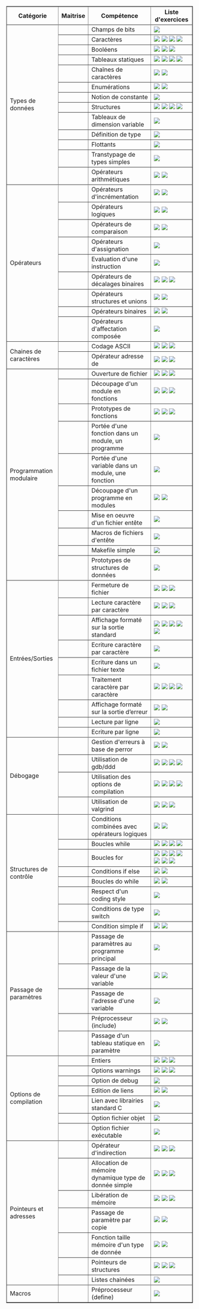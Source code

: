 <html>
<meta http-equiv="content-type" content="text/html; charset=utf-8" />
<link rel="stylesheet" href="../.progress/sommaire.css" type="text/css" />
<title>Sommaire des exercices</title>
<table border="1" id="sommaire">
<tr><th>Catégorie</th><th>Maitrise</th><th>Compétence</th><th>Liste d'exercices</th></tr>
<tr><td rowspan="14">Types de données</td></tr>
<tr><td width="50"></td><td>Champs de bits</td><td><a href=exercices/statphabet><img src="https://img.shields.io/static/v1.svg?label=statphabet&message=0&color=yellow" /></a> </td></tr>
<tr><td width="50"></td><td>Caractères</td><td><a href=exercices/do-while><img src="https://img.shields.io/static/v1.svg?label=do-while&message=0&color=brightgreen" /></a> <a href=exercices/palindrome><img src="https://img.shields.io/static/v1.svg?label=palindrome&message=0&color=brightgreen" /></a> <a href=exercices/statphabet><img src="https://img.shields.io/static/v1.svg?label=statphabet&message=0&color=yellow" /></a> <a href=exercices/pendu><img src="https://img.shields.io/static/v1.svg?label=pendu&message=0&color=yellow" /></a> </td></tr>
<tr><td width="50"></td><td>Booléens</td><td><a href=exercices/noel><img src="https://img.shields.io/static/v1.svg?label=noel&message=0&color=brightgreen" /></a> <a href=exercices/palindrome><img src="https://img.shields.io/static/v1.svg?label=palindrome&message=0&color=brightgreen" /></a> <a href=exercices/matieres><img src="https://img.shields.io/static/v1.svg?label=matieres&message=0&color=red" /></a> </td></tr>
<tr><td width="50"></td><td>Tableaux statiques</td><td><a href=exercices/somme-impairs><img src="https://img.shields.io/static/v1.svg?label=somme-impairs&message=0&color=brightgreen" /></a> <a href=exercices/partition><img src="https://img.shields.io/static/v1.svg?label=partition&message=0&color=brightgreen" /></a> <a href=exercices/somme-pairs><img src="https://img.shields.io/static/v1.svg?label=somme-pairs&message=0&color=brightgreen" /></a> <a href=exercices/debogage-exo5><img src="https://img.shields.io/static/v1.svg?label=debogage-exo5&message=0&color=yellow" /></a> </td></tr>
<tr><td width="50"></td><td>Chaînes de caractères</td><td><a href=exercices/palindrome><img src="https://img.shields.io/static/v1.svg?label=palindrome&message=0&color=brightgreen" /></a> <a href=exercices/pendu><img src="https://img.shields.io/static/v1.svg?label=pendu&message=0&color=yellow" /></a> </td></tr>
<tr><td width="50"></td><td>Enumérations</td><td><a href=exercices/affiche-jour><img src="https://img.shields.io/static/v1.svg?label=affiche-jour&message=0&color=brightgreen" /></a> <a href=exercices/matieres><img src="https://img.shields.io/static/v1.svg?label=matieres&message=0&color=red" /></a> </td></tr>
<tr><td width="50"></td><td>Notion de constante</td><td><a href=exercices/somme-impairs><img src="https://img.shields.io/static/v1.svg?label=somme-impairs&message=0&color=brightgreen" /></a> </td></tr>
<tr><td width="50"></td><td>Structures</td><td><a href=exercices/rationnels><img src="https://img.shields.io/static/v1.svg?label=rationnels&message=0&color=brightgreen" /></a> <a href=exercices/listes><img src="https://img.shields.io/static/v1.svg?label=listes&message=0&color=yellow" /></a> <a href=exercices/suite><img src="https://img.shields.io/static/v1.svg?label=suite&message=0&color=yellow" /></a> <a href=exercices/euro2016><img src="https://img.shields.io/static/v1.svg?label=euro2016&message=0&color=yellow" /></a> </td></tr>
<tr><td width="50"></td><td>Tableaux de dimension variable</td><td><a href=exercices/module-tableaux><img src="https://img.shields.io/static/v1.svg?label=module-tableaux&message=0&color=brightgreen" /></a> </td></tr>
<tr><td width="50"></td><td>Définition de type</td><td><a href=exercices/matieres><img src="https://img.shields.io/static/v1.svg?label=matieres&message=0&color=red" /></a> </td></tr>
<tr><td width="50"></td><td>Flottants</td><td><a href=exercices/rationnels><img src="https://img.shields.io/static/v1.svg?label=rationnels&message=0&color=brightgreen" /></a> </td></tr>
<tr><td width="50"></td><td>Transtypage de types simples</td><td><a href=exercices/rationnels><img src="https://img.shields.io/static/v1.svg?label=rationnels&message=0&color=brightgreen" /></a> </td></tr>
<tr><td width="50"></td><td>Opérateurs arithmétiques</td><td><a href=exercices/rationnels><img src="https://img.shields.io/static/v1.svg?label=rationnels&message=0&color=brightgreen" /></a> <a href=exercices/diviseurs><img src="https://img.shields.io/static/v1.svg?label=diviseurs&message=0&color=brightgreen" /></a> </td></tr>
<tr><td rowspan="10">Opérateurs</td></tr>
<tr><td width="50"></td><td>Opérateurs d'incrémentation</td><td><a href=exercices/capitaine><img src="https://img.shields.io/static/v1.svg?label=capitaine&message=0&color=brightgreen" /></a> <a href=exercices/statphabet><img src="https://img.shields.io/static/v1.svg?label=statphabet&message=0&color=yellow" /></a> </td></tr>
<tr><td width="50"></td><td>Opérateurs logiques</td><td><a href=exercices/noel><img src="https://img.shields.io/static/v1.svg?label=noel&message=0&color=brightgreen" /></a> <a href=exercices/papous><img src="https://img.shields.io/static/v1.svg?label=papous&message=0&color=brightgreen" /></a> </td></tr>
<tr><td width="50"></td><td>Opérateurs de comparaison</td><td><a href=exercices/lexico><img src="https://img.shields.io/static/v1.svg?label=lexico&message=0&color=brightgreen" /></a> <a href=exercices/module-tableaux><img src="https://img.shields.io/static/v1.svg?label=module-tableaux&message=0&color=brightgreen" /></a> </td></tr>
<tr><td width="50"></td><td>Opérateurs d'assignation</td><td><a href=exercices/debogage-exo9><img src="https://img.shields.io/static/v1.svg?label=debogage-exo9&message=0&color=brightgreen" /></a> </td></tr>
<tr><td width="50"></td><td>Evaluation d'une instruction</td><td><a href=exercices/debogage-exo9><img src="https://img.shields.io/static/v1.svg?label=debogage-exo9&message=0&color=brightgreen" /></a> </td></tr>
<tr><td width="50"></td><td>Opérateurs de décalages binaires</td><td><a href=exercices/partition><img src="https://img.shields.io/static/v1.svg?label=partition&message=0&color=brightgreen" /></a> <a href=exercices/suite><img src="https://img.shields.io/static/v1.svg?label=suite&message=0&color=yellow" /></a> <a href=exercices/matieres><img src="https://img.shields.io/static/v1.svg?label=matieres&message=0&color=red" /></a> </td></tr>
<tr><td width="50"></td><td>Opérateurs structures et unions</td><td><a href=exercices/suite><img src="https://img.shields.io/static/v1.svg?label=suite&message=0&color=yellow" /></a> <a href=exercices/euro2016><img src="https://img.shields.io/static/v1.svg?label=euro2016&message=0&color=yellow" /></a> </td></tr>
<tr><td width="50"></td><td>Opérateurs binaires</td><td><a href=exercices/partition><img src="https://img.shields.io/static/v1.svg?label=partition&message=0&color=brightgreen" /></a> <a href=exercices/matieres><img src="https://img.shields.io/static/v1.svg?label=matieres&message=0&color=red" /></a> </td></tr>
<tr><td width="50"></td><td>Opérateurs d'affectation composée</td><td><a href=exercices/capitaine><img src="https://img.shields.io/static/v1.svg?label=capitaine&message=0&color=brightgreen" /></a> </td></tr>
<tr><td rowspan="3">Chaines de caractères</td></tr>
<tr><td width="50"></td><td>Codage ASCII</td><td><a href=exercices/lexico><img src="https://img.shields.io/static/v1.svg?label=lexico&message=0&color=brightgreen" /></a> <a href=exercices/statphabet><img src="https://img.shields.io/static/v1.svg?label=statphabet&message=0&color=yellow" /></a> <a href=exercices/encoder><img src="https://img.shields.io/static/v1.svg?label=encoder&message=0&color=yellow" /></a> </td></tr>
<tr><td width="50"></td><td>Opérateur adresse de</td><td><a href=exercices/debogage-exo1><img src="https://img.shields.io/static/v1.svg?label=debogage-exo1&message=0&color=brightgreen" /></a> <a href=exercices/listes><img src="https://img.shields.io/static/v1.svg?label=listes&message=0&color=yellow" /></a> <a href=exercices/euro2016><img src="https://img.shields.io/static/v1.svg?label=euro2016&message=0&color=yellow" /></a> </td></tr>
<tr><td rowspan="11">Programmation modulaire</td></tr>
<tr><td width="50"></td><td>Ouverture de fichier</td><td><a href=exercices/miaou><img src="https://img.shields.io/static/v1.svg?label=miaou&message=0&color=brightgreen" /></a> <a href=exercices/statphabet><img src="https://img.shields.io/static/v1.svg?label=statphabet&message=0&color=yellow" /></a> <a href=exercices/encoder><img src="https://img.shields.io/static/v1.svg?label=encoder&message=0&color=yellow" /></a> </td></tr>
<tr><td width="50"></td><td>Découpage d'un module en fonctions</td><td><a href=exercices/miaou><img src="https://img.shields.io/static/v1.svg?label=miaou&message=0&color=brightgreen" /></a> <a href=exercices/somme-impairs><img src="https://img.shields.io/static/v1.svg?label=somme-impairs&message=0&color=brightgreen" /></a> <a href=exercices/module-tableaux><img src="https://img.shields.io/static/v1.svg?label=module-tableaux&message=0&color=brightgreen" /></a> </td></tr>
<tr><td width="50"></td><td>Prototypes de fonctions</td><td><a href=exercices/miaou><img src="https://img.shields.io/static/v1.svg?label=miaou&message=0&color=brightgreen" /></a> <a href=exercices/somme-impairs><img src="https://img.shields.io/static/v1.svg?label=somme-impairs&message=0&color=brightgreen" /></a> <a href=exercices/module-tableaux><img src="https://img.shields.io/static/v1.svg?label=module-tableaux&message=0&color=brightgreen" /></a> </td></tr>
<tr><td width="50"></td><td>Portée d'une fonction dans un module, un programme</td><td><a href=exercices/portee><img src="https://img.shields.io/static/v1.svg?label=portee&message=0&color=brightgreen" /></a> </td></tr>
<tr><td width="50"></td><td>Portée d'une variable dans un module, une fonction</td><td><a href=exercices/debogage-exo5><img src="https://img.shields.io/static/v1.svg?label=debogage-exo5&message=0&color=yellow" /></a> </td></tr>
<tr><td width="50"></td><td>Découpage d'un programme en modules</td><td><a href=exercices/module-tableaux><img src="https://img.shields.io/static/v1.svg?label=module-tableaux&message=0&color=brightgreen" /></a> <a href=exercices/edition-liens><img src="https://img.shields.io/static/v1.svg?label=edition-liens&message=0&color=brightgreen" /></a> </td></tr>
<tr><td width="50"></td><td>Mise en oeuvre d'un fichier entête</td><td><a href=exercices/module-tableaux><img src="https://img.shields.io/static/v1.svg?label=module-tableaux&message=0&color=brightgreen" /></a> </td></tr>
<tr><td width="50"></td><td>Macros de fichiers d'entête</td><td><a href=exercices/module-tableaux><img src="https://img.shields.io/static/v1.svg?label=module-tableaux&message=0&color=brightgreen" /></a> </td></tr>
<tr><td width="50"></td><td>Makefile simple</td><td><a href=exercices/undefined-reference><img src="https://img.shields.io/static/v1.svg?label=undefined-reference&message=0&color=brightgreen" /></a> </td></tr>
<tr><td width="50"></td><td>Prototypes de structures de données</td><td><a href=exercices/euro2016><img src="https://img.shields.io/static/v1.svg?label=euro2016&message=0&color=yellow" /></a> </td></tr>
<tr><td rowspan="10">Entrées/Sorties</td></tr>
<tr><td width="50"></td><td>Fermeture de fichier</td><td><a href=exercices/miaou><img src="https://img.shields.io/static/v1.svg?label=miaou&message=0&color=brightgreen" /></a> <a href=exercices/statphabet><img src="https://img.shields.io/static/v1.svg?label=statphabet&message=0&color=yellow" /></a> <a href=exercices/encoder><img src="https://img.shields.io/static/v1.svg?label=encoder&message=0&color=yellow" /></a> </td></tr>
<tr><td width="50"></td><td>Lecture caractère par caractère</td><td><a href=exercices/miaou><img src="https://img.shields.io/static/v1.svg?label=miaou&message=0&color=brightgreen" /></a> <a href=exercices/statphabet><img src="https://img.shields.io/static/v1.svg?label=statphabet&message=0&color=yellow" /></a> <a href=exercices/encoder><img src="https://img.shields.io/static/v1.svg?label=encoder&message=0&color=yellow" /></a> </td></tr>
<tr><td width="50"></td><td>Affichage formaté sur la sortie standard</td><td><a href=exercices/miaou><img src="https://img.shields.io/static/v1.svg?label=miaou&message=0&color=brightgreen" /></a> <a href=exercices/pingpong><img src="https://img.shields.io/static/v1.svg?label=pingpong&message=0&color=brightgreen" /></a> <a href=exercices/safari><img src="https://img.shields.io/static/v1.svg?label=safari&message=0&color=brightgreen" /></a> <a href=exercices/module-tableaux><img src="https://img.shields.io/static/v1.svg?label=module-tableaux&message=0&color=brightgreen" /></a> <a href=exercices/diviseurs><img src="https://img.shields.io/static/v1.svg?label=diviseurs&message=0&color=brightgreen" /></a> </td></tr>
<tr><td width="50"></td><td>Ecriture caractère par caractère</td><td><a href=exercices/encoder><img src="https://img.shields.io/static/v1.svg?label=encoder&message=0&color=yellow" /></a> </td></tr>
<tr><td width="50"></td><td>Ecriture dans un fichier texte</td><td><a href=exercices/encoder><img src="https://img.shields.io/static/v1.svg?label=encoder&message=0&color=yellow" /></a> </td></tr>
<tr><td width="50"></td><td>Traitement caractère par caractère</td><td><a href=exercices/lexico><img src="https://img.shields.io/static/v1.svg?label=lexico&message=0&color=brightgreen" /></a> <a href=exercices/do-while><img src="https://img.shields.io/static/v1.svg?label=do-while&message=0&color=brightgreen" /></a> <a href=exercices/palindrome><img src="https://img.shields.io/static/v1.svg?label=palindrome&message=0&color=brightgreen" /></a> <a href=exercices/pendu><img src="https://img.shields.io/static/v1.svg?label=pendu&message=0&color=yellow" /></a> </td></tr>
<tr><td width="50"></td><td>Affichage formaté sur la sortie d’erreur</td><td><a href=exercices/pingpong><img src="https://img.shields.io/static/v1.svg?label=pingpong&message=0&color=brightgreen" /></a> <a href=exercices/safari><img src="https://img.shields.io/static/v1.svg?label=safari&message=0&color=brightgreen" /></a> </td></tr>
<tr><td width="50"></td><td>Lecture par ligne</td><td><a href=exercices/module-tableaux><img src="https://img.shields.io/static/v1.svg?label=module-tableaux&message=0&color=brightgreen" /></a> </td></tr>
<tr><td width="50"></td><td>Ecriture par ligne</td><td><a href=exercices/big-brother><img src="https://img.shields.io/static/v1.svg?label=big-brother&message=0&color=brightgreen" /></a> </td></tr>
<tr><td rowspan="5">Débogage</td></tr>
<tr><td width="50"></td><td>Gestion d'erreurs à base de perror</td><td><a href=exercices/errno><img src="https://img.shields.io/static/v1.svg?label=errno&message=0&color=brightgreen" /></a> <a href=exercices/suite><img src="https://img.shields.io/static/v1.svg?label=suite&message=0&color=yellow" /></a> </td></tr>
<tr><td width="50"></td><td>Utilisation de gdb/ddd</td><td><a href=exercices/debogage-exo3><img src="https://img.shields.io/static/v1.svg?label=debogage-exo3&message=0&color=brightgreen" /></a> <a href=exercices/debogage-exo7><img src="https://img.shields.io/static/v1.svg?label=debogage-exo7&message=0&color=brightgreen" /></a> <a href=exercices/debogage-exo1><img src="https://img.shields.io/static/v1.svg?label=debogage-exo1&message=0&color=brightgreen" /></a> <a href=exercices/debogage-exo5><img src="https://img.shields.io/static/v1.svg?label=debogage-exo5&message=0&color=yellow" /></a> </td></tr>
<tr><td width="50"></td><td>Utilisation des options de compilation</td><td><a href=exercices/debogage-exo3><img src="https://img.shields.io/static/v1.svg?label=debogage-exo3&message=0&color=brightgreen" /></a> <a href=exercices/debogage-exo9><img src="https://img.shields.io/static/v1.svg?label=debogage-exo9&message=0&color=brightgreen" /></a> <a href=exercices/debogage-exo7><img src="https://img.shields.io/static/v1.svg?label=debogage-exo7&message=0&color=brightgreen" /></a> <a href=exercices/debogage-exo1><img src="https://img.shields.io/static/v1.svg?label=debogage-exo1&message=0&color=brightgreen" /></a> </td></tr>
<tr><td width="50"></td><td>Utilisation de valgrind</td><td><a href=exercices/debogage-exo1><img src="https://img.shields.io/static/v1.svg?label=debogage-exo1&message=0&color=brightgreen" /></a> <a href=exercices/debogage-exo5><img src="https://img.shields.io/static/v1.svg?label=debogage-exo5&message=0&color=yellow" /></a> <a href=exercices/suite><img src="https://img.shields.io/static/v1.svg?label=suite&message=0&color=yellow" /></a> </td></tr>
<tr><td rowspan="9">Structures de contrôle</td></tr>
<tr><td width="50"></td><td>Conditions combinées avec opérateurs logiques</td><td><a href=exercices/noel><img src="https://img.shields.io/static/v1.svg?label=noel&message=0&color=brightgreen" /></a> <a href=exercices/papous><img src="https://img.shields.io/static/v1.svg?label=papous&message=0&color=brightgreen" /></a> </td></tr>
<tr><td width="50"></td><td>Boucles while</td><td><a href=exercices/miaou><img src="https://img.shields.io/static/v1.svg?label=miaou&message=0&color=brightgreen" /></a> <a href=exercices/somme-impairs><img src="https://img.shields.io/static/v1.svg?label=somme-impairs&message=0&color=brightgreen" /></a> <a href=exercices/palindrome><img src="https://img.shields.io/static/v1.svg?label=palindrome&message=0&color=brightgreen" /></a> <a href=exercices/somme-pairs><img src="https://img.shields.io/static/v1.svg?label=somme-pairs&message=0&color=brightgreen" /></a> </td></tr>
<tr><td width="50"></td><td>Boucles for</td><td><a href=exercices/debogage-exo3><img src="https://img.shields.io/static/v1.svg?label=debogage-exo3&message=0&color=brightgreen" /></a> <a href=exercices/somme-impairs><img src="https://img.shields.io/static/v1.svg?label=somme-impairs&message=0&color=brightgreen" /></a> <a href=exercices/debogage-exo7><img src="https://img.shields.io/static/v1.svg?label=debogage-exo7&message=0&color=brightgreen" /></a> <a href=exercices/palindrome><img src="https://img.shields.io/static/v1.svg?label=palindrome&message=0&color=brightgreen" /></a> <a href=exercices/partition><img src="https://img.shields.io/static/v1.svg?label=partition&message=0&color=brightgreen" /></a> <a href=exercices/somme-pairs><img src="https://img.shields.io/static/v1.svg?label=somme-pairs&message=0&color=brightgreen" /></a> <a href=exercices/diviseurs><img src="https://img.shields.io/static/v1.svg?label=diviseurs&message=0&color=brightgreen" /></a> </td></tr>
<tr><td width="50"></td><td>Conditions if else</td><td><a href=exercices/papous><img src="https://img.shields.io/static/v1.svg?label=papous&message=0&color=brightgreen" /></a> <a href=exercices/euro2016><img src="https://img.shields.io/static/v1.svg?label=euro2016&message=0&color=yellow" /></a> </td></tr>
<tr><td width="50"></td><td>Boucles do while</td><td><a href=exercices/do-while><img src="https://img.shields.io/static/v1.svg?label=do-while&message=0&color=brightgreen" /></a> <a href=exercices/pendu><img src="https://img.shields.io/static/v1.svg?label=pendu&message=0&color=yellow" /></a> </td></tr>
<tr><td width="50"></td><td>Respect d'un coding style</td><td><a href=exercices/mystere><img src="https://img.shields.io/static/v1.svg?label=mystere&message=0&color=brightgreen" /></a> </td></tr>
<tr><td width="50"></td><td>Conditions de type switch</td><td><a href=exercices/affiche-jour><img src="https://img.shields.io/static/v1.svg?label=affiche-jour&message=0&color=brightgreen" /></a> </td></tr>
<tr><td width="50"></td><td>Condition simple if</td><td><a href=exercices/debogage-exo9><img src="https://img.shields.io/static/v1.svg?label=debogage-exo9&message=0&color=brightgreen" /></a> <a href=exercices/palindrome><img src="https://img.shields.io/static/v1.svg?label=palindrome&message=0&color=brightgreen" /></a> </td></tr>
<tr><td rowspan="6">Passage de paramètres</td></tr>
<tr><td width="50"></td><td>Passage de paramètres au programme principal</td><td><a href=exercices/miaou><img src="https://img.shields.io/static/v1.svg?label=miaou&message=0&color=brightgreen" /></a> </td></tr>
<tr><td width="50"></td><td>Passage de la valeur d'une variable</td><td><a href=exercices/module-tableaux><img src="https://img.shields.io/static/v1.svg?label=module-tableaux&message=0&color=brightgreen" /></a> <a href=exercices/listes><img src="https://img.shields.io/static/v1.svg?label=listes&message=0&color=yellow" /></a> </td></tr>
<tr><td width="50"></td><td>Passage de l'adresse d'une variable</td><td><a href=exercices/listes><img src="https://img.shields.io/static/v1.svg?label=listes&message=0&color=yellow" /></a> </td></tr>
<tr><td width="50"></td><td>Préprocesseur (include)</td><td><a href=exercices/implicit-declaration><img src="https://img.shields.io/static/v1.svg?label=implicit-declaration&message=0&color=brightgreen" /></a> <a href=exercices/module-tableaux><img src="https://img.shields.io/static/v1.svg?label=module-tableaux&message=0&color=brightgreen" /></a> </td></tr>
<tr><td width="50"></td><td>Passage d'un tableau statique en paramètre</td><td><a href=exercices/module-tableaux><img src="https://img.shields.io/static/v1.svg?label=module-tableaux&message=0&color=brightgreen" /></a> </td></tr>
<tr><td rowspan="8">Options de compilation</td></tr>
<tr><td width="50"></td><td>Entiers</td><td><a href=exercices/debogage-exo3><img src="https://img.shields.io/static/v1.svg?label=debogage-exo3&message=0&color=brightgreen" /></a> <a href=exercices/rationnels><img src="https://img.shields.io/static/v1.svg?label=rationnels&message=0&color=brightgreen" /></a> <a href=exercices/diviseurs><img src="https://img.shields.io/static/v1.svg?label=diviseurs&message=0&color=brightgreen" /></a> </td></tr>
<tr><td width="50"></td><td>Options warnings</td><td><a href=exercices/portee><img src="https://img.shields.io/static/v1.svg?label=portee&message=0&color=brightgreen" /></a> <a href=exercices/implicit-declaration><img src="https://img.shields.io/static/v1.svg?label=implicit-declaration&message=0&color=brightgreen" /></a> <a href=exercices/debogage-exo1><img src="https://img.shields.io/static/v1.svg?label=debogage-exo1&message=0&color=brightgreen" /></a> </td></tr>
<tr><td width="50"></td><td>Option de debug</td><td><a href=exercices/debogage-exo1><img src="https://img.shields.io/static/v1.svg?label=debogage-exo1&message=0&color=brightgreen" /></a> </td></tr>
<tr><td width="50"></td><td>Edition de liens</td><td><a href=exercices/undefined-reference><img src="https://img.shields.io/static/v1.svg?label=undefined-reference&message=0&color=brightgreen" /></a> <a href=exercices/edition-liens><img src="https://img.shields.io/static/v1.svg?label=edition-liens&message=0&color=brightgreen" /></a> </td></tr>
<tr><td width="50"></td><td>Lien avec librairies standard C</td><td><a href=exercices/undefined-reference><img src="https://img.shields.io/static/v1.svg?label=undefined-reference&message=0&color=brightgreen" /></a> </td></tr>
<tr><td width="50"></td><td>Option fichier objet</td><td><a href=exercices/edition-liens><img src="https://img.shields.io/static/v1.svg?label=edition-liens&message=0&color=brightgreen" /></a> </td></tr>
<tr><td width="50"></td><td>Option fichier exécutable</td><td><a href=exercices/edition-liens><img src="https://img.shields.io/static/v1.svg?label=edition-liens&message=0&color=brightgreen" /></a> </td></tr>
<tr><td rowspan="8">Pointeurs et adresses</td></tr>
<tr><td width="50"></td><td>Opérateur d'indirection</td><td><a href=exercices/debogage-exo5><img src="https://img.shields.io/static/v1.svg?label=debogage-exo5&message=0&color=yellow" /></a> <a href=exercices/triche><img src="https://img.shields.io/static/v1.svg?label=triche&message=0&color=yellow" /></a> <a href=exercices/listes><img src="https://img.shields.io/static/v1.svg?label=listes&message=0&color=yellow" /></a> </td></tr>
<tr><td width="50"></td><td>Allocation de mémoire dynamique type de donnée simple</td><td><a href=exercices/triche><img src="https://img.shields.io/static/v1.svg?label=triche&message=0&color=yellow" /></a> <a href=exercices/listes><img src="https://img.shields.io/static/v1.svg?label=listes&message=0&color=yellow" /></a> <a href=exercices/suite><img src="https://img.shields.io/static/v1.svg?label=suite&message=0&color=yellow" /></a> </td></tr>
<tr><td width="50"></td><td>Libération de mémoire</td><td><a href=exercices/triche><img src="https://img.shields.io/static/v1.svg?label=triche&message=0&color=yellow" /></a> <a href=exercices/listes><img src="https://img.shields.io/static/v1.svg?label=listes&message=0&color=yellow" /></a> <a href=exercices/suite><img src="https://img.shields.io/static/v1.svg?label=suite&message=0&color=yellow" /></a> </td></tr>
<tr><td width="50"></td><td>Passage de paramètre par copie</td><td><a href=exercices/module-tableaux><img src="https://img.shields.io/static/v1.svg?label=module-tableaux&message=0&color=brightgreen" /></a> <a href=exercices/listes><img src="https://img.shields.io/static/v1.svg?label=listes&message=0&color=yellow" /></a> </td></tr>
<tr><td width="50"></td><td>Fonction taille mémoire d'un type de donnée</td><td><a href=exercices/listes><img src="https://img.shields.io/static/v1.svg?label=listes&message=0&color=yellow" /></a> <a href=exercices/suite><img src="https://img.shields.io/static/v1.svg?label=suite&message=0&color=yellow" /></a> </td></tr>
<tr><td width="50"></td><td>Pointeurs de structures</td><td><a href=exercices/listes><img src="https://img.shields.io/static/v1.svg?label=listes&message=0&color=yellow" /></a> <a href=exercices/suite><img src="https://img.shields.io/static/v1.svg?label=suite&message=0&color=yellow" /></a> <a href=exercices/euro2016><img src="https://img.shields.io/static/v1.svg?label=euro2016&message=0&color=yellow" /></a> </td></tr>
<tr><td width="50"></td><td>Listes chainées</td><td><a href=exercices/listes><img src="https://img.shields.io/static/v1.svg?label=listes&message=0&color=yellow" /></a> </td></tr>
<tr><td rowspan="2">Macros</td></tr>
<tr><td width="50"></td><td>Préprocesseur (define)</td><td><a href=exercices/preproc><img src="https://img.shields.io/static/v1.svg?label=preproc&message=0&color=brightgreen" /></a> </td></tr>
</table>
</html>